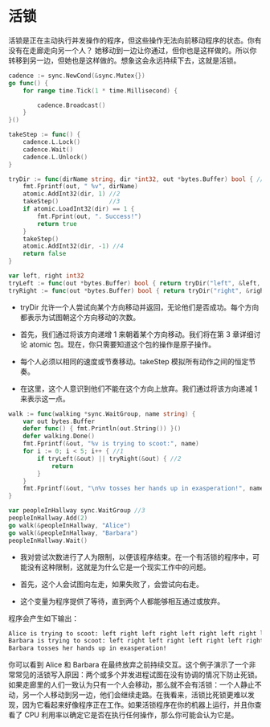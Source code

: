 # 活锁

活锁是正在主动执行并发操作的程序，但这些操作无法向前移动程序的状态。你有没有在走廊走向另一个人？ 她移动到一边让你通过，但你也是这样做的。所以你转移到另一边，但她也是这样做的。想象这会永远持续下去，这就是活锁。

```go
cadence := sync.NewCond(&sync.Mutex{})
go func() {
	for range time.Tick(1 * time.Millisecond) {

		cadence.Broadcast()
	}
}()

takeStep := func() {
	cadence.L.Lock()
	cadence.Wait()
	cadence.L.Unlock()
}

tryDir := func(dirName string, dir *int32, out *bytes.Buffer) bool { //1
	fmt.Fprintf(out, " %v", dirName)
	atomic.AddInt32(dir, 1) //2
	takeStep()              //3
	if atomic.LoadInt32(dir) == 1 {
		fmt.Fprint(out, ". Success!")
		return true
	}
	takeStep()
	atomic.AddInt32(dir, -1) //4
	return false
}

var left, right int32
tryLeft := func(out *bytes.Buffer) bool { return tryDir("left", &left, out) }
tryRight := func(out *bytes.Buffer) bool { return tryDir("right", &right, out) }
```

- tryDir 允许一个人尝试向某个方向移动并返回，无论他们是否成功。每个方向都表示为试图朝这个方向移动的次数。

- 首先，我们通过将该方向递增 1 来朝着某个方向移动。我们将在第 3 章详细讨论 atomic 包。现在，你只需要知道这个包的操作是原子操作。

- 每个人必须以相同的速度或节奏移动。takeStep 模拟所有动作之间的恒定节奏。

- 在这里，这个人意识到他们不能在这个方向上放弃。我们通过将该方向递减 1 来表示这一点。

```go
walk := func(walking *sync.WaitGroup, name string) {
	var out bytes.Buffer
	defer func() { fmt.Println(out.String()) }()
	defer walking.Done()
	fmt.Fprintf(&out, "%v is trying to scoot:", name)
	for i := 0; i < 5; i++ { //1
		if tryLeft(&out) || tryRight(&out) { //2
			return
		}
	}
	fmt.Fprintf(&out, "\n%v tosses her hands up in exasperation!", name)
}

var peopleInHallway sync.WaitGroup //3
peopleInHallway.Add(2)
go walk(&peopleInHallway, "Alice")
go walk(&peopleInHallway, "Barbara")
peopleInHallway.Wait()
```

- 我对尝试次数进行了人为限制，以便该程序结束。在一个有活锁的程序中，可能没有这种限制，这就是为什么它是一个现实工作中的问题。

- 首先，这个人会试图向左走，如果失败了，会尝试向右走。

- 这个变量为程序提供了等待，直到两个人都能够相互通过或放弃。

程序会产生如下输出：

```sh
Alice is trying to scoot: left right left right left right left right left right Alice tosses her hands up in exasperation!
Barbara is trying to scoot: left right left right left right left right left right
Barbara tosses her hands up in exasperation!
```

你可以看到 Alice 和 Barbara 在最终放弃之前持续交互。这个例子演示了一个非常常见的活锁写入原因：两个或多个并发进程试图在没有协调的情况下防止死锁。如果走廊里的人们一致认为只有一个人会移动，那么就不会有活锁：一个人静止不动，另一个人移动到另一边，他们会继续走路。在我看来，活锁比死锁更难以发现，因为它看起来好像程序正在工作。如果活锁程序在你的机器上运行，并且你查看了 CPU 利用率以确定它是否在执行任何操作，那么你可能会认为它是。
